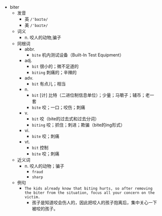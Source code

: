 - biter
  - 发音
    - 英 `/'baɪtə/`
    - 美 `/'baɪtɚ/`
  - 词义
    - n. 咬人的动物,骗子
  - 同根词
    - abbr.
      - `bite` 机内测试设备（Built-In Test Equipment）
    - adj.
      - `bit` 很小的；微不足道的
      - `biting` 刺痛的；辛辣的
    - adv.
      - `bit` 有点儿；相当
    - n.
      - `bit` [计] 比特（二进位制信息单位）；少量；马嚼子；辅币；老一套
      - `bite` 咬；一口；咬伤；刺痛
    - v.
      - `bit` 咬（bite的过去式和过去分词）
      - `biting` 咬；抓住；刺进；欺骗（bite的ing形式）
    - vi.
      - `bite` 咬；刺痛
    - vt.
      - `bit` 控制
      - `bite` 咬；刺痛
  - 近义词
    - n. 咬人的动物；骗子
      - `fraud`
      - `sharp`
  - 例句
    - `The kids already know that biting hurts, so after removing the biter from the situation, focus all your concern on the victim.`
      - 孩子是知道咬会伤人的，因此把咬人的孩子抱离后，集中关心一下被咬的孩子。

